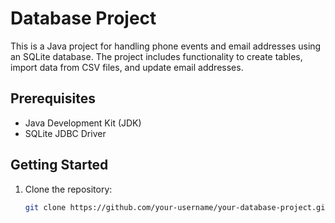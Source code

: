# Database Project

This is a Java project for handling phone events and email addresses using an SQLite database. The project includes functionality to create tables, import data from CSV files, and update email addresses.

## Prerequisites

- Java Development Kit (JDK)
- SQLite JDBC Driver

## Getting Started

1. Clone the repository:

   ```bash
   git clone https://github.com/your-username/your-database-project.git
